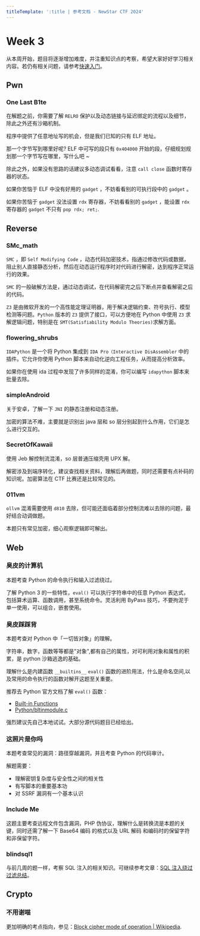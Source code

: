 ```yaml
---
titleTemplate: ':title | 参考文档 - NewStar CTF 2024'
---
```

<script setup>
import Container from '@/components/docs/Container.vue'
</script>

# Week 3

从本周开始，题目将逐渐增加难度，并注重知识点的考察，希望大家好好学习相关内容。若仍有相关问题，请参考[快速入门](/learn/)。

## Pwn

### One Last B1te

在解题之前，你需要了解 `RELRO` 保护以及动态链接与延迟绑定的流程以及细节，除此之外还有沙箱机制。

程序中提供了任意地址写的机会，但是我们已知的只有 ELF 地址。

那一个字节写到哪里好呢? ELF 中可写的段只有 `0x404000` 开始的段，仔细规划规划那一个字节写在哪里，写什么吧 ~

除此之外，如果没有思路的话建议多动态调试看看，注意 `call close` 函数时寄存器的状态。

如果你苦恼于 ELF 中没有好用的 `gadget` ，不妨看看别的可执行段中的 `gadget` 。

如果你苦恼于 `gadget` 没法设置 `rdx` 寄存器，不妨看看别的 `gadget` ，能设置 `rdx` 寄存器的 `gadget` 不只有 `pop rdx; ret;`.

## Reverse

### SMc_math

`SMC` ，即 `Self Modifying Code` ，动态代码加密技术，指通过修改代码或数据，阻止别人直接静态分析，然后在动态运行程序时对代码进行解密，达到程序正常运行的效果。

`SMC` 的一般破解方法是，通过动态调试，在代码解密完之后下断点并查看解密之后的代码。

`Z3` 是由微软开发的一个高性能定理证明器，用于解决逻辑约束、符号执行、模型检测等问题。`Python` 版本的 `Z3` 提供了接口，可以方便地在 Python 中使用 `Z3` 求解逻辑问题，特别是在 `SMT(Satisfiability Modulo Theories)`求解方面。

### flowering_shrubs

`IDAPython` 是一个将 Python 集成到 `IDA Pro（Interactive DisAssembler` 中的插件。它允许你使用 Python 脚本来自动化逆向工程任务，从而提高分析效率。

如果你在使用 ida 过程中发现了许多同样的混淆，你可以编写 `idapython` 脚本来批量去除。

### simpleAndroid

关于安卓，了解一下 `JNI` 的静态注册和动态注册。

加密的算法不难，主要就是识别出 java 层和 so 层分别起到什么作用，它们是怎么进行交互的。

### SecretOfKawaii

使用 Jeb 解控制流混淆，so 层普通压缩壳用 UPX 解。

解密涉及到端序转化，建议查找相关资料，理解后再做题，同时还需要有点补码的知识呢。加密算法在 CTF 比赛还是比较常见的。

### 011vm

`ollvm` 混淆需要使用 `d810` 去除，但可能还面临着部分控制流难以去除的问题，最好结合动调做题。

本题只有常见加密，细心观察逻辑即可解出。

## Web

### 臭皮的计算机

<Container type='tip'>

本题考查 Python 的命令执行和输入过滤绕过。
</Container>

了解 Python 3 的一些特性，`eval()` 可以执行字符串中的任意 Python 表达式，包括算术运算、函数调用，甚至系统命令。灵活利用 ByPass 技巧，不要拘泥于单一使用，可以组合，嵌套使用。

### 臭皮踩踩背

<Container type='tip'>

本题考查对 Python 中「一切皆对象」的理解。
</Container>

字符串，数字，函数等等都是"对象",都有自己的属性，对可利用对象和属性的积累，是 python 沙箱逃逸的基础。

理解什么是内建函数 `__builtins__` `eval()` 函数的进阶用法，什么是命名空间,以及常用的命令执行的函数对解开这题至关重要。

推荐去 Python 官方文档了解 `eval()` 函数：

- [Built-in Functions](https://docs.python.org/3/library/functions.html#eval)
- [Python/bltinmodule.c](https://github.com/python/cpython/blob/main/Python/bltinmodule.c#L937)

强烈建议先自己本地试试。大部分源代码题目已经给出。

### 这照片是你吗

<Container type='tip'>

本题考查常见的漏洞：路径穿越漏洞，并且考查 Python 的代码审计。
</Container>

解题需要：

- 理解密钥复杂度与安全性之间的相关性
- 有写脚本的重要基本功
- 对 SSRF 漏洞有一个基本认识

### Include Me

这题主要考查远程文件包含漏洞，PHP 伪协议，理解什么是转换流是本题的关键，同时还需了解一下 Base64 编码 的格式以及 URL 解码 和编码时的保留字符和非保留字符。

### blindsql1

与前几周的题一样，考察 SQL 注入的相关知识。可继续参考文章：[SQL 注入绕过过滤总结](https://yang1k.github.io/post/sql%E6%B3%A8%E5%85%A5%E7%BB%95%E8%BF%87%E5%8E%9F%E7%90%86%E6%80%BB%E7%BB%93/)。

## Crypto

### 不用谢喵

更加明确的考点指向，参见：[Block cipher mode of operation | Wikipedia](https://en.wikipedia.org/wiki/Block_cipher_mode_of_operation).

